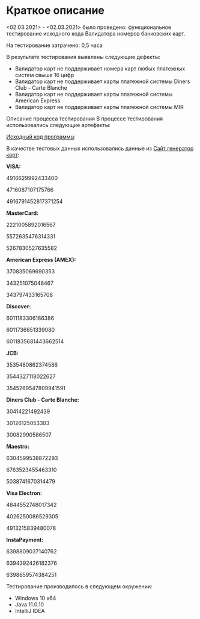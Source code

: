 #  Краткое описание  

<02.03.2021> - <02.03.2021> было проведено: функциональное тестирование исходного кода Валидатора номеров банковских карт.

На тестирование затрачено: 0,5 часа

В результате тестирования выявлены следующие дефекты:
- Валидатор карт не поддерживает номера карт любых платежных систем свыше 16 цифр
- Валидатор карт не поддерживает карты платежной системы Diners Club - Carte Blanche
- Валидатор карт не поддерживает карты платежной системы American Express
- Валидатор карт не поддерживает карты платежной системы MIR

Описание процесса тестирования
В процессе тестирования использовались следующие артефакты:

[Исходный код программы](https://github.com/Anton10011/Java1.2/blob/master/src/Main.java) 

В качестве тестовых данных использовались данные из [Сайт генератор карт](freeformatter.com):

**VISA:**

4916629992433400

4716087107175766

4916791452817371254

**MasterCard:**

2221005892016567

5572635476314331

5267830527635582

**American Express (AMEX):**

370835069690353

343251075048467

343797433165708

**Discover:**

6011183306186386

6011736651339080

6011835681443662514

**JCB:**

3535480862374586

3544327118022627

3545269547809941591

**Diners Club - Carte Blanche:**

30414221492439

30126125053303

30082990586507

**Maestro:**

6304599538872293

6763523455463310

5038741670314479

**Visa Electron:**

4844552748017342

4026250086529305

4913215839480078

**InstaPayment:**

6398809037140762

6394392426182376

6398659574384251


Тестирование производилось в следующем окружении:

- Windows 10 х64
- Java 11.0.10
- IntelliJ IDEA
